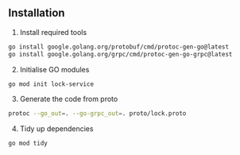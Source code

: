 ## Installation

1. Install required tools
```bash
go install google.golang.org/protobuf/cmd/protoc-gen-go@latest
go install google.golang.org/grpc/cmd/protoc-gen-go-grpc@latest
```

2. Initialise GO modules
```bash
go mod init lock-service
```

3. Generate the code from proto
```bash
protoc --go_out=. --go-grpc_out=. proto/lock.proto
```

4. Tidy up dependencies
```bash
go mod tidy
```